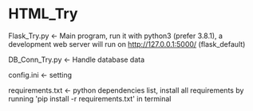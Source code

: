 # HTML_Try
Flask_Try.py <- Main program, run it with python3 (prefer 3.8.1), a development web server will run on http://127.0.0.1:5000/ (flask_default)

DB_Conn_Try.py <- Handle database data

config.ini <- setting

requirements.txt <- python dependencies list, install all requirements by running 'pip install -r requirements.txt' in terminal


